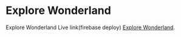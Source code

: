 # Explore Wonderland

Explore Wonderland Live link(firebase deploy) [Explore Wonderland](https://explore-wonderland-829c7.web.app/).

